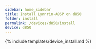 ```yaml
---
sidebar: home_sidebar
title: Install Lynnrin-AOSP on d850
folder: install
permalink: /devices/d850/install
device: d850
---
```

{% include templates/device_install.md %}
